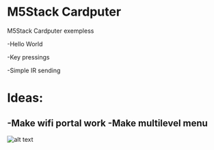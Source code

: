 # M5Stack Cardputer
M5Stack Cardputer exempless

-Hello World

-Key pressings

-Simple IR sending


# Ideas:

-Make wifi portal work
-Make multilevel menu
-

![alt text](https://github.com/[T14g]/[M5cardputer]/blob/main/images/1.jpg?raw=true)

